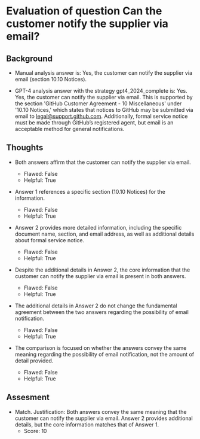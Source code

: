 # Evaluation of question Can the customer notify the supplier via email?
## Background
- Manual analysis answer is: Yes, the customer can notify the supplier via email (section 10.10 Notices).

- GPT-4 analysis answer with the strategy gpt4_2024_complete is: Yes. Yes, the customer can notify the supplier via email. This is supported by the section 'GitHub Customer Agreement - 10 Miscellaneous' under '10.10 Notices,' which states that notices to GitHub may be submitted via email to legal@support.github.com. Additionally, formal service notice must be made through GitHub’s registered agent, but email is an acceptable method for general notifications.
## Thoughts
- Both answers affirm that the customer can notify the supplier via email.
  - Flawed: False
  - Helpful: True

- Answer 1 references a specific section (10.10 Notices) for the information.
  - Flawed: False
  - Helpful: True

- Answer 2 provides more detailed information, including the specific document name, section, and email address, as well as additional details about formal service notice.
  - Flawed: False
  - Helpful: True

- Despite the additional details in Answer 2, the core information that the customer can notify the supplier via email is present in both answers.
  - Flawed: False
  - Helpful: True

- The additional details in Answer 2 do not change the fundamental agreement between the two answers regarding the possibility of email notification.
  - Flawed: False
  - Helpful: True

- The comparison is focused on whether the answers convey the same meaning regarding the possibility of email notification, not the amount of detail provided.
  - Flawed: False
  - Helpful: True

## Assesment
- Match. Justification: Both answers convey the same meaning that the customer can notify the supplier via email. Answer 2 provides additional details, but the core information matches that of Answer 1.
  - Score: 10

